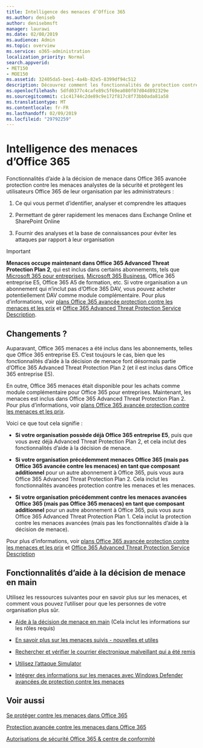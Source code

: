 ```yaml
---
title: Intelligence des menaces d’Office 365
ms.author: deniseb
author: denisebmsft
manager: laurawi
ms.date: 02/08/2019
ms.audience: Admin
ms.topic: overview
ms.service: o365-administration
localization_priority: Normal
search.appverid:
- MET150
- MOE150
ms.assetid: 32405da5-bee1-4a4b-82e5-8399df94c512
description: Découvrez comment les fonctionnalités de protection contre les menaces avancées menace peuvent vous aider à rechercher les menaces de votre organisation, répondre à des programmes malveillants, les attaques par hameçonnage et les autres attaques Office 365 a détecté en votre nom et rechercher des indicateurs de menace.
ms.openlocfilehash: 5dfd0377c4cafe89c5f69ea080f07d04d892329e
ms.sourcegitcommit: c1c41744c2de89c9e172f817c8f73bb0ada81a58
ms.translationtype: MT
ms.contentlocale: fr-FR
ms.lasthandoff: 02/09/2019
ms.locfileid: "29792259"
---
```

# <a name="office-365-threat-intelligence"></a>Intelligence des menaces d’Office 365

Fonctionnalités d’aide à la décision de menace dans Office 365 avancée protection contre les menaces analystes de la sécurité et protègent les utilisateurs Office 365 de leur organisation par les administrateurs :
  
1. Ce qui vous permet d’identifier, analyser et comprendre les attaques
    
2. Permettant de gérer rapidement les menaces dans Exchange Online et SharePoint Online
    
3. Fournir des analyses et la base de connaissances pour éviter les attaques par rapport à leur organisation
    
> [!IMPORTANT]
> **Menaces occupe maintenant dans Office 365 Advanced Threat Protection Plan 2**, qui est inclus dans certains abonnements, tels que [Microsoft 365 pour entreprises](https://www.microsoft.com/microsoft-365/enterprise/home), [Microsoft 365 Business](https://www.microsoft.com/microsoft-365/business), Office 365 entreprise E5, Office 365 A5 de formation, etc. Si votre organisation a un abonnement qui n’inclut pas d’Office 365 DAV, vous pouvez acheter potentiellement DAV comme module complémentaire. Pour plus d’informations, voir [plans Office 365 avancée protection contre les menaces et les prix](https://products.office.com/exchange/advance-threat-protection) et [Office 365 Advanced Threat Protection Service Description](https://docs.microsoft.com/en-us/office365/servicedescriptions/office-365-advanced-threat-protection-service-description#whats-new-in-office-365-advanced-threat-protection-atp). 
  
## <a name="whats-changing"></a>Changements ?

Auparavant, Office 365 menaces a été inclus dans les abonnements, telles que Office 365 entreprise E5. C’est toujours le cas, bien que les fonctionnalités d’aide à la décision de menace font désormais partie d’Office 365 Advanced Threat Protection Plan 2 (et il est inclus dans Office 365 entreprise E5). 

En outre, Office 365 menaces était disponible pour les achats comme module complémentaire pour Office 365 pour entreprises. Maintenant, les menaces est inclus dans Office 365 Advanced Threat Protection Plan 2. Pour plus d’informations, voir [plans Office 365 avancée protection contre les menaces et les prix](https://products.office.com/exchange/advance-threat-protection).

Voici ce que tout cela signifie :

- **Si votre organisation possède déjà Office 365 entreprise E5**, puis que vous avez déjà Advanced Threat Protection Plan 2, et cela inclut des fonctionnalités d’aide à la décision de menace.

- **Si votre organisation précédemment menaces Office 365 (mais pas Office 365 avancée contre les menaces) en tant que composant additionnel** pour un autre abonnement à Office 365, puis vous aura Office 365 Advanced Threat Protection Plan 2. Cela inclut les fonctionnalités avancées protection contre les menaces et les menaces. 

- **Si votre organisation précédemment contre les menaces avancées Office 365 (mais pas Office 365 menaces) en tant que composant additionnel** pour un autre abonnement à Office 365, puis vous aura Office 365 Advanced Threat Protection Plan 1. Cela inclut la protection contre les menaces avancées (mais pas les fonctionnalités d’aide à la décision de menace).

Pour plus d’informations, voir [plans Office 365 avancée protection contre les menaces et les prix](https://products.office.com/exchange/advance-threat-protection) et [Office 365 Advanced Threat Protection Service Description](https://docs.microsoft.com/en-us/office365/servicedescriptions/office-365-advanced-threat-protection-service-description#whats-new-in-office-365-advanced-threat-protection-atp)

## <a name="get-started-with-threat-intelligence-capabilities"></a>Fonctionnalités d’aide à la décision de menace en main

Utilisez les ressources suivantes pour en savoir plus sur les menaces, et comment vous pouvez l’utiliser pour que les personnes de votre organisation plus sûr.
  
- [Aide à la décision de menace en main](get-started-with-ti.md) (Cela inclut les informations sur les rôles requis) 
    
- [En savoir plus sur les menaces suivis - nouvelles et utiles](threat-trackers.md)
    
- [Rechercher et vérifier le courrier électronique malveillant qui a été remis](investigate-malicious-email-that-was-delivered.md)
    
- [Utilisez l’attaque Simulator](attack-simulator.md)
    
- [Intégrer des informations sur les menaces avec Windows Defender avancées de protection contre les menaces](integrate-office-365-ti-with-wdatp.md)
    
## <a name="related-topics"></a>Voir aussi

[Se protéger contre les menaces dans Office 365](protect-against-threats.md)
  
[Protection avancée contre les menaces dans Office 365](office-365-atp.md)
  
[Autorisations de sécurité Office 365 &amp; centre de conformité](permissions-in-the-security-and-compliance-center.md)
  

